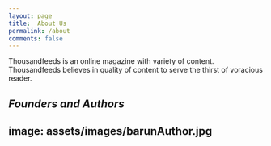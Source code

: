 ```yaml
---
layout: page
title:  About Us
permalink: /about
comments: false
---
```


<div class="row justify-content-between">
<div class="col-md-8 pr-5">

<p>Thousandfeeds is an online magazine with variety of content. Thousandfeeds believes in quality of content to serve the thirst of voracious reader.</p>


*Founders and Authors*
---
image: assets/images/barunAuthor.jpg
---






</div>
</div>
